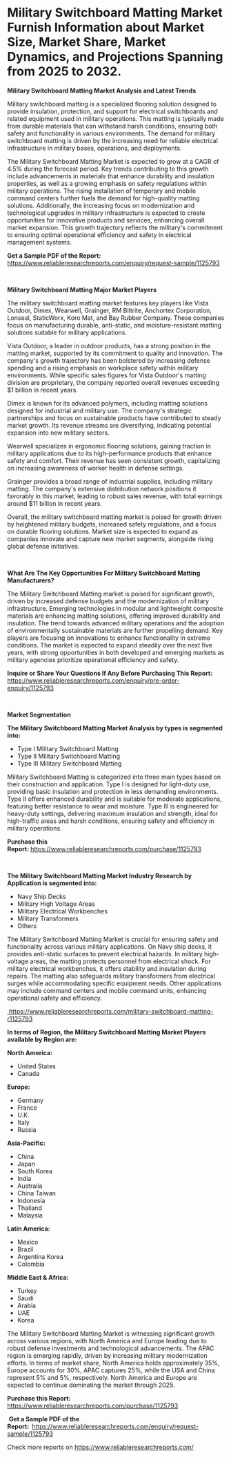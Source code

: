 <p><h1>Military Switchboard Matting Market Furnish Information about Market Size, Market Share, Market Dynamics, and Projections Spanning from 2025 to 2032.</h1></p><p><strong>Military Switchboard Matting Market Analysis and Latest Trends</strong></p>
<p><p>Military switchboard matting is a specialized flooring solution designed to provide insulation, protection, and support for electrical switchboards and related equipment used in military operations. This matting is typically made from durable materials that can withstand harsh conditions, ensuring both safety and functionality in various environments. The demand for military switchboard matting is driven by the increasing need for reliable electrical infrastructure in military bases, operations, and deployments.</p><p>The Military Switchboard Matting Market is expected to grow at a CAGR of 4.5% during the forecast period. Key trends contributing to this growth include advancements in materials that enhance durability and insulation properties, as well as a growing emphasis on safety regulations within military operations. The rising installation of temporary and mobile command centers further fuels the demand for high-quality matting solutions. Additionally, the increasing focus on modernization and technological upgrades in military infrastructure is expected to create opportunities for innovative products and services, enhancing overall market expansion. This growth trajectory reflects the military's commitment to ensuring optimal operational efficiency and safety in electrical management systems.</p></p>
<p><strong>Get a Sample PDF of the Report:&nbsp;</strong> <a href="https://www.reliableresearchreports.com/enquiry/request-sample/1125793?utm_campaign=2187&utm_medium=2&utm_source=Github&utm_content=ia&utm_term=01022025&utm_id=military-switchboard-matting">https://www.reliableresearchreports.com/enquiry/request-sample/1125793</a></p>
<p>&nbsp;</p>
<p><strong>Military Switchboard Matting Major Market Players</strong></p>
<p><p>The military switchboard matting market features key players like Vista Outdoor, Dimex, Wearwell, Grainger, RM Biltrite, Anchortex Corporation, Lonseal, StaticWorx, Koro Mat, and Bay Rubber Company. These companies focus on manufacturing durable, anti-static, and moisture-resistant matting solutions suitable for military applications.</p><p>Vista Outdoor, a leader in outdoor products, has a strong position in the matting market, supported by its commitment to quality and innovation. The company's growth trajectory has been bolstered by increasing defense spending and a rising emphasis on workplace safety within military environments. While specific sales figures for Vista Outdoor's matting division are proprietary, the company reported overall revenues exceeding $1 billion in recent years.</p><p>Dimex is known for its advanced polymers, including matting solutions designed for industrial and military use. The company's strategic partnerships and focus on sustainable products have contributed to steady market growth. Its revenue streams are diversifying, indicating potential expansion into new military sectors.</p><p>Wearwell specializes in ergonomic flooring solutions, gaining traction in military applications due to its high-performance products that enhance safety and comfort. Their revenue has seen consistent growth, capitalizing on increasing awareness of worker health in defense settings.</p><p>Grainger provides a broad range of industrial supplies, including military matting. The company's extensive distribution network positions it favorably in this market, leading to robust sales revenue, with total earnings around $11 billion in recent years.</p><p>Overall, the military switchboard matting market is poised for growth driven by heightened military budgets, increased safety regulations, and a focus on durable flooring solutions. Market size is expected to expand as companies innovate and capture new market segments, alongside rising global defense initiatives.</p></p>
<p>&nbsp;</p>
<p><strong>What Are The Key Opportunities For Military Switchboard Matting Manufacturers?</strong></p>
<p><p>The Military Switchboard Matting market is poised for significant growth, driven by increased defense budgets and the modernization of military infrastructure. Emerging technologies in modular and lightweight composite materials are enhancing matting solutions, offering improved durability and insulation. The trend towards advanced military operations and the adoption of environmentally sustainable materials are further propelling demand. Key players are focusing on innovations to enhance functionality in extreme conditions. The market is expected to expand steadily over the next five years, with strong opportunities in both developed and emerging markets as military agencies prioritize operational efficiency and safety.</p></p>
<p><strong>Inquire or Share Your Questions If Any Before Purchasing This Report:</strong> <a href="https://www.reliableresearchreports.com/enquiry/pre-order-enquiry/1125793?utm_campaign=2187&utm_medium=2&utm_source=Github&utm_content=ia&utm_term=01022025&utm_id=military-switchboard-matting">https://www.reliableresearchreports.com/enquiry/pre-order-enquiry/1125793</a></p>
<p>&nbsp;</p>
<p><strong>Market Segmentation</strong></p>
<p><strong>The Military Switchboard Matting Market Analysis by types is segmented into:</strong></p>
<p><ul><li>Type I Military Switchboard Matting</li><li>Type II Military Switchboard Matting</li><li>Type III Military Switchboard Matting</li></ul></p>
<p><p>Military Switchboard Matting is categorized into three main types based on their construction and application. Type I is designed for light-duty use, providing basic insulation and protection in less demanding environments. Type II offers enhanced durability and is suitable for moderate applications, featuring better resistance to wear and moisture. Type III is engineered for heavy-duty settings, delivering maximum insulation and strength, ideal for high-traffic areas and harsh conditions, ensuring safety and efficiency in military operations.</p></p>
<p><strong>Purchase this Report:&nbsp;</strong><a href="https://www.reliableresearchreports.com/purchase/1125793?utm_campaign=2187&utm_medium=2&utm_source=Github&utm_content=ia&utm_term=01022025&utm_id=military-switchboard-matting">https://www.reliableresearchreports.com/purchase/1125793</a></p>
<p>&nbsp;</p>
<p><strong>The Military Switchboard Matting Market Industry Research by Application is segmented into:</strong></p>
<p><ul><li>Navy Ship Decks</li><li>Military High Voltage Areas</li><li>Military Electrical Workbenches</li><li>Military Transformers</li><li>Others</li></ul></p>
<p><p>The Military Switchboard Matting Market is crucial for ensuring safety and functionality across various military applications. On Navy ship decks, it provides anti-static surfaces to prevent electrical hazards. In military high-voltage areas, the matting protects personnel from electrical shock. For military electrical workbenches, it offers stability and insulation during repairs. The matting also safeguards military transformers from electrical surges while accommodating specific equipment needs. Other applications may include command centers and mobile command units, enhancing operational safety and efficiency.</p></p>
<p><a href="https://www.reliableresearchreports.com/military-switchboard-matting-r1125793?utm_campaign=2187&utm_medium=2&utm_source=Github&utm_content=ia&utm_term=01022025&utm_id=military-switchboard-matting">&nbsp;https://www.reliableresearchreports.com/military-switchboard-matting-r1125793</a></p>
<p><strong>In terms of Region, the Military Switchboard Matting Market Players available by Region are:</strong></p>
<p>
    <p> <strong> North America: </strong>
        <ul>
            <li>United States</li>
            <li>Canada</li>
        </ul>
        </p> 
    <p> <strong> Europe: </strong>
        <ul>
            <li>Germany</li>
            <li>France</li>
            <li>U.K.</li>
            <li>Italy</li>
            <li>Russia</li>
        </ul>
        </p> 
    <p> <strong> Asia-Pacific: </strong>
        <ul>
            <li>China</li>
            <li>Japan</li>
            <li>South Korea</li>
            <li>India</li>
            <li>Australia</li>
            <li>China Taiwan</li>
            <li>Indonesia</li>
            <li>Thailand</li>
            <li>Malaysia</li>
        </ul>
        </p> 
    <p> <strong> Latin America: </strong>
        <ul>
            <li>Mexico</li>
            <li>Brazil</li>
            <li>Argentina Korea</li>
            <li>Colombia</li>
        </ul>
        </p> 
    <p> <strong> Middle East & Africa: </strong>
        <ul>
            <li>Turkey</li>
            <li>Saudi</li>
            <li>Arabia</li>
            <li>UAE</li>
            <li>Korea</li>
        </ul>
    </p>
    </p>
<p><p>The Military Switchboard Matting Market is witnessing significant growth across various regions, with North America and Europe leading due to robust defense investments and technological advancements. The APAC region is emerging rapidly, driven by increasing military modernization efforts. In terms of market share, North America holds approximately 35%, Europe accounts for 30%, APAC captures 25%, while the USA and China represent 5% and 5%, respectively. North America and Europe are expected to continue dominating the market through 2025.</p></p>
<p><strong>Purchase this Report: </strong><a href="https://www.reliableresearchreports.com/purchase/1125793?utm_campaign=2187&utm_medium=2&utm_source=Github&utm_content=ia&utm_term=01022025&utm_id=military-switchboard-matting">https://www.reliableresearchreports.com/purchase/1125793</a></p>
<p>&nbsp;<strong>Get a Sample PDF of the Report:&nbsp;&nbsp;</strong><a href="https://www.reliableresearchreports.com/enquiry/request-sample/1125793?utm_campaign=2187&utm_medium=2&utm_source=Github&utm_content=ia&utm_term=01022025&utm_id=military-switchboard-matting">https://www.reliableresearchreports.com/enquiry/request-sample/1125793</a></p>
<p><strong></strong></p>
<p>Check more reports on <a href="https://www.reliableresearchreports.com/?utm_campaign=2187&utm_medium=2&utm_source=Github&utm_content=ia&utm_term=01022025&utm_id=military-switchboard-matting">https://www.reliableresearchreports.com/</a></p>